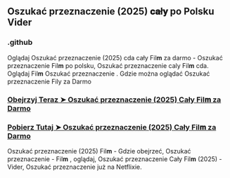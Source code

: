 ## Oszukać przeznaczenie (2025) 𝐜𝐚ł𝐲  po Polsku Vider

### .github

Oglądaj Oszukać przeznaczenie (2025) cda cały Fil𝐦 za darmo - Oszukać przeznaczenie Fil𝐦  po polsku, Oszukać przeznaczenie caly Fil𝐦 cda. Oglądaj Fil𝐦 Oszukać przeznaczenie . Gdzie można oglądać Oszukać przeznaczenie Fily za Darmo

### [Obejrzyj Teraz ➤ Oszukać przeznaczenie (2025) Cały Fil𝐦 za Darmo](https://watching4khdmovies.blogspot.com/2025/05/bloodlines.html)

### [Pobierz Tutaj ➤ Oszukać przeznaczenie (2025) Cały Fil𝐦 za Darmo](https://watching4khdmovies.blogspot.com/2025/05/bloodlines.html)

Oszukać przeznaczenie (2025) Fil𝐦  - Gdzie obejrzeć, Oszukać przeznaczenie - Fil𝐦 , oglądaj, Oszukać przeznaczenie Cały Fil𝐦 (2025) - Vider, Oszukać przeznaczenie już na Netflixie.
